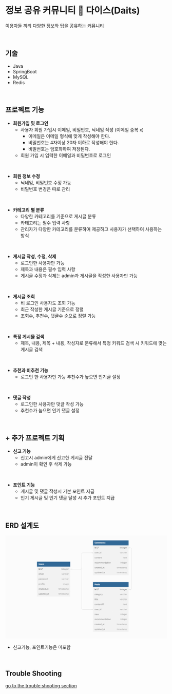 # 정보 공유 커뮤니티 :game_die: 다이스(Daits)
이용자들 끼리 다양한 정보와 팁을 공유하는 커뮤니티

<br>

## 기술
- Java
- SpringBoot
- MySQL
- Redis

<br>

## 프로젝트 기능
- **회원가입 및 로그인**
  - 사용자 회원 가입시 이메일, 비밀번호, 닉네임 작성 (이메일 중복 x)
    - 이메일은 이메일 형식에 맞게 작성해야 한다.
    - 비밀번호는 4자이상 20자 이하로 작성해야 한다.
    - 비밀번호는 암호화하여 저장된다.
  - 회원 가입 시 입력한 이메일과 비밀번호로 로그인

<br>

- **회원 정보 수정**
  - 닉네임, 비밀번호 수정 가능
  - 비밀번호 변경은 따로 관리

<br>

- **카테고리 별 분류**
  - 다양한 카테고리를 기준으로 게시글 분류
  - 카테고리는 필수 입력 사항
  - 관리자가 다양한 카테고리를 분류하여 제공하고 사용자가 선택하여 사용하는 방식

<br>

- **게시글 작성, 수정, 삭제**
  - 로그인한 사용자만 가능
  - 제목과 내용은 필수 입력 사항
  - 게시글 수정과 삭제는 admin과 게시글을 작성한 사용자만 가능

<br>

- **게시글 조회**
  - 비 로그인 사용자도 조회 가능
  - 최근 작성한 게시글 기준으로 정렬
  - 조회수, 추천수, 댓글수 순으로 정렬 가능

<br>

- **특정 게시물 검색**
  - 제목, 내용, 제목 + 내용, 작성자로 분류해서 특정 키워드 검색 시 키워드에 맞는 게시글 검색

<br>

- **추천과 비추천 기능**
  - 로그인 한 사용자만 가능 추천수가 높으면 인기글 설정

<br>

- **댓글 작성**
  - 로그인한 사용자만 댓글 작성 가능
  - 추천수가 높으면 인기 댓글 설정

<br>

## + 추가 프로젝트 기획
- **신고 기능**
  - 신고시 admin에게 신고한 게시글 전달
  - admin이 확인 후 삭제 가능

<br>

- **포인트 기능**
  - 게시글 및 댓글 작성시 기본 포인트 지급
  - 인기 게시글 및 인기 댓글 달성 시 추가 포인트 지급

<br>

## ERD 설계도
![ERD](/ERD.png)

- 신고기능, 포인트기능은 미포함

<br>

## Trouble Shooting
[go to the trouble shooting section](/TROUBLE_SHOOTING.md)

